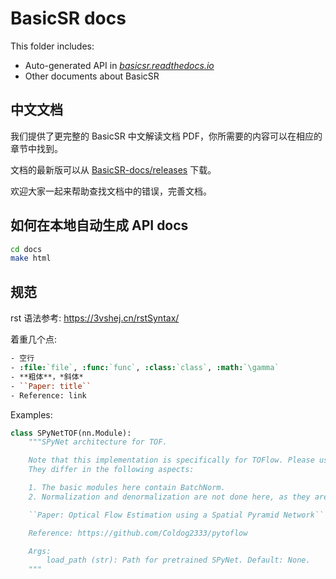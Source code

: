 # BasicSR docs

This folder includes:

- Auto-generated API in [*basicsr.readthedocs.io*](https://basicsr.readthedocs.io/en/latest/#)
- Other documents about BasicSR

## 中文文档

我们提供了更完整的 BasicSR 中文解读文档 PDF，你所需要的内容可以在相应的章节中找到。

文档的最新版可以从 [BasicSR-docs/releases](https://github.com/XPixelGroup/BasicSR-docs/releases) 下载。

欢迎大家一起来帮助查找文档中的错误，完善文档。

## 如何在本地自动生成 API docs

```bash
cd docs
make html
```

## 规范

rst 语法参考: https://3vshej.cn/rstSyntax/

着重几个点:

```rst
- 空行
- :file:`file`, :func:`func`, :class:`class`, :math:`\gamma`
- **粗体**，*斜体*
- ``Paper: title``
- Reference: link
```

Examples:

```python
class SPyNetTOF(nn.Module):
    """SPyNet architecture for TOF.

    Note that this implementation is specifically for TOFlow. Please use :file:`spynet_arch.py` for general use.
    They differ in the following aspects:

    1. The basic modules here contain BatchNorm.
    2. Normalization and denormalization are not done here, as they are done in TOFlow.

    ``Paper: Optical Flow Estimation using a Spatial Pyramid Network``

    Reference: https://github.com/Coldog2333/pytoflow

    Args:
        load_path (str): Path for pretrained SPyNet. Default: None.
    """
```
